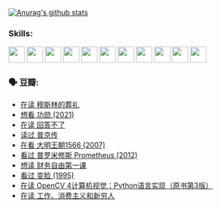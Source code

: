 
[![Anurag's github stats](https://github-readme-stats.vercel.app/api?username=w940853815)](https://github.com/anuraghazra/github-readme-stats)

### Skills:

<code><img height="32" src="https://cdn.jsdelivr.net/npm/simple-icons@v5/icons/python.svg"></code>
<code><img height="32" src="https://cdn.jsdelivr.net/npm/simple-icons@v5/icons/javascript.svg"></code>
<code><img height="32" src="https://cdn.jsdelivr.net/npm/simple-icons@v5/icons/django.svg"></code>
<code><img height="32" src="https://cdn.jsdelivr.net/npm/simple-icons@v5/icons/flask.svg"></code>
<code><img height="32" src="https://cdn.jsdelivr.net/npm/simple-icons@v5/icons/vuetify.svg"></code>
<code><img height="32" src="https://cdn.jsdelivr.net/npm/simple-icons@v5/icons/git.svg"></code>
<code><img height="32" src="https://cdn.jsdelivr.net/npm/simple-icons@v5/icons/docker.svg"></code>
<code><img height="32" src="https://cdn.jsdelivr.net/npm/simple-icons@v5/icons/postgresql.svg"></code>
<code><img height="32" src="https://cdn.jsdelivr.net/npm/simple-icons@v5/icons/elasticsearch.svg"></code>
<code><img height="32" src="https://cdn.jsdelivr.net/npm/simple-icons@v5/icons/macos.svg"></code>
<code><img height="32" src="https://cdn.jsdelivr.net/npm/simple-icons@v5/icons/linux.svg"></code>

### 🗣 豆瓣:

<!-- DOUBAN-ACTIVITIES:START -->
- [在读 穆斯林的葬礼](https://www.douban.com/people/136069238/status/3802824932/?_i=47699272)
- [想看 功勋‎ (2021)](https://www.douban.com/people/136069238/status/3802127044/?_i=47699272)
- [在读 回答不了](https://www.douban.com/people/136069238/status/3802078489/?_i=47699272)
- [读过 普京传](https://www.douban.com/people/136069238/status/3802076688/?_i=47699272)
- [在看 大明王朝1566‎ (2007)](https://www.douban.com/people/136069238/status/3800275133/?_i=47699272)
- [看过 普罗米修斯 Prometheus‎ (2012)](https://www.douban.com/people/136069238/status/3795487470/?_i=47699272)
- [想读 财务自由第一课](https://www.douban.com/people/136069238/status/3794955007/?_i=47699272)
- [看过 变脸‎ (1995)](https://www.douban.com/people/136069238/status/3794210254/?_i=47699272)
- [在读 OpenCV 4计算机视觉：Python语言实现（原书第3版）](https://www.douban.com/people/136069238/status/3794059733/?_i=47699272)
- [在读 工作、消费主义和新穷人](https://www.douban.com/people/136069238/status/3793862963/?_i=47699272)
<!-- DOUBAN-ACTIVITIES:END -->
<!--
**w940853815/w940853815** is a ✨ _special_ ✨ repository because its `README.md` (this file) appears on your GitHub profile.

Here are some ideas to get you started:

- 🔭 I’m currently working on ...
- 🌱 I’m currently learning ...
- 👯 I’m looking to collaborate on ...
- 🤔 I’m looking for help with ...
- 💬 Ask me about ...
- 📫 How to reach me: ...
- 😄 Pronouns: ...
- ⚡ Fun fact: ...
-->
